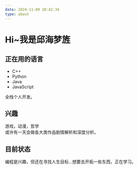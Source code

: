 ```yaml
---
date: 2024-11-09 20:42:34
type: about
---
```


# Hi~我是邱海梦旌
## 正在用的语言
- C++
- Python
- Java
- JavaScript

全栈个人开发。
## 兴趣
游戏，动漫，哲学  
或许有一天会做各大类作品剧情解析和深度分析。
## 目前状态
编程是兴趣，但还在寻找人生目标...想要去开拓一些东西，正在学习。
